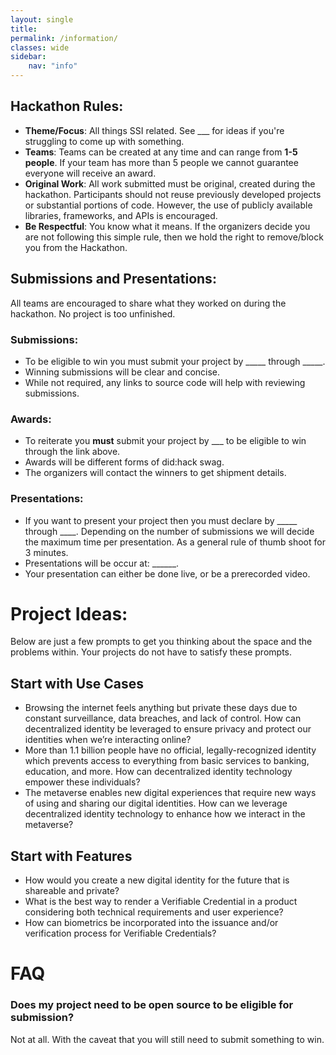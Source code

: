 ```yaml
---
layout: single
title: 
permalink: /information/
classes: wide
sidebar:
    nav: "info"
---
```


## Hackathon Rules:
- **Theme/Focus**: All things SSI related. See ___ for ideas if you're struggling to come up with something.
- **Teams**: Teams can be created at any time and can range from **1-5 people**. If your team has more than 5 people we cannot guarantee everyone will receive an award.
- **Original Work**: All work submitted must be original, created during the hackathon. Participants should not reuse previously developed projects or substantial portions of code. However, the use of publicly available libraries, frameworks, and APIs is encouraged.
- **Be Respectful**: You know what it means. If the organizers decide you are not following this simple rule, then we hold the right to remove/block you from the Hackathon.

## Submissions and Presentations:

All teams are encouraged to share what they worked on during the hackathon. No project is too unfinished.

### Submissions:
- To be eligible to win you must submit your project by _____ through _____.
- Winning submissions will be clear and concise.
- While not required, any links to source code will help with reviewing submissions.

### Awards:
- To reiterate you **must** submit your project by ___ to be eligible to win through the link above.
- Awards will be different forms of did:hack swag.
- The organizers will contact the winners to get shipment details.

### Presentations:
- If you want to present your project then you must declare by _____ through ____. Depending on the number of submissions we will decide the maximum time per presentation. As a general rule of thumb shoot for 3 minutes.
- Presentations will be occur at: ______.
- Your presentation can either be done live, or be a prerecorded video.

# Project Ideas:

Below are just a few prompts to get you thinking about the space and the problems within. Your projects do not have to satisfy these prompts.

## Start with Use Cases

- Browsing the internet feels anything but private these days due to constant surveillance, data breaches, and lack of control. How can decentralized identity be leveraged to ensure privacy and protect our identities when we’re interacting online?
- More than 1.1 billion people have no official, legally-recognized identity which prevents access to everything from basic services to banking, education, and more. How can decentralized identity technology empower these individuals?
- The metaverse enables new digital experiences that require new ways of using and sharing our digital identities. How can we leverage decentralized identity technology to enhance how we interact in the metaverse?


## Start with Features

- How would you create a new digital identity for the future that is shareable and private?
- What is the best way to render a Verifiable Credential in a product considering both technical requirements and user experience?
- How can biometrics be incorporated into the issuance and/or verification process for Verifiable Credentials?


# FAQ
### Does my project need to be open source to be eligible for submission?
Not at all. With the caveat that you will still need to submit something to win.


<!-- # Guidelines

Work together to create innovative solutions for decentralized identity technology. Each track has example prompts that could be used for building a solution. You are only expected to select one of the prompts below. All of the tracks will be judged equally. Collaborating in teams is highly encouraged!


## Track 1 - Use Cases

- Browsing the internet feels anything but private these days due to constant surveillance, data breaches, and lack of control. How can decentralized identity be leveraged to ensure privacy and protect our identities when we’re interacting online?
- More than 1.1 billion people have no official, legally-recognized identity which prevents access to everything from basic services to banking, education, and more. How can decentralized identity technology empower these individuals?
- The metaverse enables new digital experiences that require new ways of using and sharing our digital identities. How can we leverage decentralized identity technology to enhance how we interact in the metaverse?


## Track 2 - Features

- How would you create a new digital identity for the future that is shareable and private?
- What is the best way to render a Verifiable Credential in a product considering both technical requirements and user experience?
- How can biometrics be incorporated into the issuance and/or verification process for Verifiable Credentials?


## Track 3 - Choose your own adventure
- Create something new, interesting, and/or provoking that embraces decentralized identity!

<br/>

# Deliverables

Submissions and demos can be shared in the following ways:
- Mockups
- Wireframes
- Technical Proof of Concept
- Powerpoint presentation

<br/>

# Submission deadline

for example: teams should post to the Submissions Discord channel by {date, time} to be considered. Each submission should include:
- Team name
- Team participants
- Solution description

<br/>

# Demos

for example: teams should prepare a 2-3 minute presentation to be shared during the closing ceremony, judges may ask questions as part of the demonstration

<br/>

# Judging Criteria

**Fundamentals** - How well does the solution consider and showcase concepts core to decentralized identity?

**Functionality** - Is this a solution that can be realistically implemented? To what extent has the team attempted to demonstrate functionality?

**Usefulness** - Is the solution practical and useful? Does the solution consider real-world adoption?

**Creativity** - How innovative is the solution? -->
